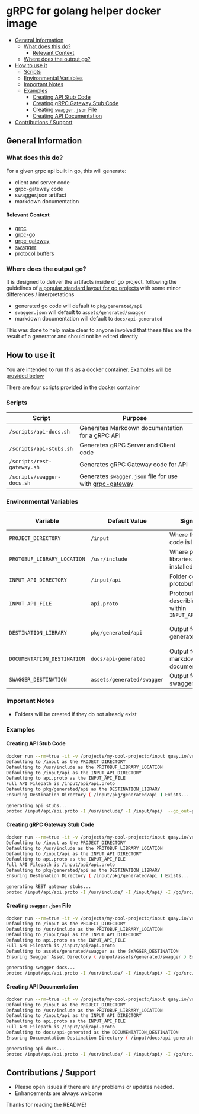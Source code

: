 # gRPC for golang helper docker image

- [General Information](#general-information)
  * [What does this do?](#what-does-this-do-)
    + [Relevant Context](#relevant-context)
  * [Where does the output go?](#where-does-the-output-go-)
- [How to use it](#how-to-use-it)
  * [Scripts](#scripts)
  * [Environmental Variables](#environmental-variables)
  * [Important Notes](#important-notes)
  * [Examples](#examples)
    + [Creating API Stub Code](#creating-api-stub-code)
    + [Creating gRPC Gateway Stub Code](#creating-grpc-gateway-stub-code)
    + [Creating `swagger.json` File](#creating--swaggerjson--file)
    + [Creating API Documentation](#creating-api-documentation)
- [Contributions / Support](#contributions---support)

## General Information

### What does this do?

For a given grpc api built in go, this will generate:
* client and server code
* grpc-gateway code
* swagger.json artifact
* markdown documentation

#### Relevant Context
* [grpc](https://grpc.io)
* [grpc-go](https://github.com/grpc/grpc-go)
* [grpc-gateway](http://github.com/grpc-ecosystem/grpc-gateway)
* [swagger](https://swagger.io/)
* [protocol buffers](https://developers.google.com/protocol-buffers)


### Where does the output go?

It is designed to deliver the artifacts inside of go project, following the guidelines of [a popular standard layout for go projects](https://github.com/golang-standards/project-layout)
with some minor differences / interpretations

* generated go code will default to `pkg/generated/api`
* `swagger.json` will default to `assets/generated/swagger`
* markdown documentation will default to `docs/api-generated`

This was done to help make clear to anyone involved that these files are the result of a generator and should not be 
edited directly

## How to use it

You are intended to run this as a docker container.  [Examples will be provided below](#Examples)

There are four scripts provided in the docker container

### Scripts

| Script | Purpose |
| --- | --- |
| `/scripts/api-docs.sh` | Generates Markdown documentation for a gRPC API |
| `/scripts/api-stubs.sh` | Generates gRPC Server and Client code |
| `/scripts/rest-gateway.sh` | Generates gRPC Gateway code for API |
| `/scripts/swagger-docs.sh` | Generates `swagger.json` file for use with [grpc-gateway](http://github.com/grpc-ecosystem/grpc-gateway) |


### Environmental Variables

| Variable | Default Value | Significance | What uses it |
| --- | --- | --- | --- |
| `PROJECT_DIRECTORY` | `/input` | Where the project code is located | All helpers |
| `PROTOBUF_LIBRARY_LOCATION` | `/usr/include` | Where protobuf libraries are installed | All helpers |
| `INPUT_API_DIRECTORY` | `/input/api` | Folder containing protobuf file | All helpers |
| `INPUT_API_FILE` | `api.proto` | Protobuf file describing API, within `INPUT_API_DIRECTORY` | All helpers |
| `DESTINATION_LIBRARY` | `pkg/generated/api` | Output folder for generated go code | `api-stubs.sh`, `rest-gateway.sh` |
| `DOCUMENTATION_DESTINATION` | `docs/api-generated` | Output folder for markdown documentation | `api-docs.sh` |
| `SWAGGER_DESTINATION` | `assets/generated/swagger` | Output folder for swagger.json file | `swagger-docs.sh` |

### Important Notes

* Folders will be created if they do not already exist

### Examples

#### Creating API Stub Code
```bash
docker run --rm=true -it -v /projects/my-cool-project:/input quay.io/venezia/grpc-go-generator-helper:latest /scripts/api-stubs.sh
Defaulting to /input as the PROJECT_DIRECTORY
Defaulting to /usr/include as the PROTOBUF_LIBRARY_LOCATION
Defaulting to /input/api as the INPUT_API_DIRECTORY
Defaulting to api.proto as the INPUT_API_FILE
Full API Filepath is /input/api/api.proto
Defaulting to pkg/generated/api as the DESTINATION_LIBRARY
Ensuring Destination Directory ( /input/pkg/generated/api ) Exists...

generating api stubs...
protoc /input/api/api.proto -I /usr/include/ -I /input/api/  --go_out=plugins=grpc:/input/pkg/generated/api/ -I/go/src/github.com/grpc-ecosystem/grpc-gateway/third_party/googleapis -I/go/src/github.com/grpc-ecosystem/grpc-gateway -I/go/src
```

#### Creating gRPC Gateway Stub Code
```bash
docker run --rm=true -it -v /projects/my-cool-project:/input quay.io/venezia/grpc-go-generator-helper:latest /scripts/rest-gateway.sh
Defaulting to /input as the PROJECT_DIRECTORY
Defaulting to /usr/include as the PROTOBUF_LIBRARY_LOCATION
Defaulting to /input/api as the INPUT_API_DIRECTORY
Defaulting to api.proto as the INPUT_API_FILE
Full API Filepath is /input/api/api.proto
Defaulting to pkg/generated/api as the DESTINATION_LIBRARY
Ensuring Destination Directory ( /input/pkg/generated/api ) Exists...

generating REST gateway stubs...
protoc /input/api/api.proto -I /usr/include/ -I /input/api/ -I /go/src/github.com/grpc-ecosystem/grpc-gateway/third_party/googleapis -I /go/src/github.com/grpc-ecosystem/grpc-gateway --grpc-gateway_out=logtostderr=true:/input/pkg/generated/api
```

#### Creating `swagger.json` File
```bash
docker run --rm=true -it -v /projects/my-cool-project:/input quay.io/venezia/grpc-go-generator-helper:latest /scripts/swagger-docs.sh
Defaulting to /input as the PROJECT_DIRECTORY
Defaulting to /usr/include as the PROTOBUF_LIBRARY_LOCATION
Defaulting to /input/api as the INPUT_API_DIRECTORY
Defaulting to api.proto as the INPUT_API_FILE
Full API Filepath is /input/api/api.proto
Defaulting to assets/generated/swagger as the SWAGGER_DESTINATION
Ensuring Swagger Asset Directory ( /input/assets/generated/swagger ) Exists...

generating swagger docs...
protoc /input/api/api.proto -I /usr/include/ -I /input/api/ -I /go/src/github.com/grpc-ecosystem/grpc-gateway/third_party/googleapis -I /go/src/github.com/grpc-ecosystem/grpc-gateway --swagger_out=logtostderr=true:/input/assets/generated/swagger
```

#### Creating API Documentation
```bash
docker run --rm=true -it -v /projects/my-cool-project:/input quay.io/venezia/grpc-go-generator-helper:latest /scripts/api-docs.sh
Defaulting to /input as the PROJECT_DIRECTORY
Defaulting to /usr/include as the PROTOBUF_LIBRARY_LOCATION
Defaulting to /input/api as the INPUT_API_DIRECTORY
Defaulting to api.proto as the INPUT_API_FILE
Full API Filepath is /input/api/api.proto
Defaulting to docs/api-generated as the DOCUMENTATION_DESTINATION
Ensuring Documentation Destination Directory ( /input/docs/api-generated ) Exists...

generating api docs...
protoc /input/api/api.proto -I /usr/include/ -I /input/api/ -I /go/src/github.com/grpc-ecosystem/grpc-gateway/third_party/googleapis -I /go/src/github.com/grpc-ecosystem/grpc-gateway /input/api/api.proto --doc_out /input/docs/api-generated --doc_opt=markdown,api.md
```

## Contributions / Support

* Please open issues if there are any problems or updates needed.
* Enhancements are always welcome

Thanks for reading the README! 
